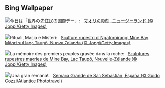 ## Bing Wallpaper
![](https://www.bing.com/th?id=OHR.MaoriRock_JA-JP1260630406_UHD.jpg&w=1000)今日は「世界の先住民の国際デー」:&nbsp;&ensp;[マオリの彫刻, ニュージーランド (© Joppi/Getty Images)](https://www.bing.com/th?id=OHR.MaoriRock_JA-JP1260630406_UHD.jpg)
<br><br/>
![](https://www.bing.com/th?id=OHR.MaoriRock_IT-IT5330765111_UHD.jpg&w=1000)Rituali, Magia e Misteri:&nbsp;&ensp;[Sculture rupestri di Ngātoroirangi Mine Bay Māori sul lago Taupō, Nuova Zelanda (© Joppi/Getty Images)](https://www.bing.com/th?id=OHR.MaoriRock_IT-IT5330765111_UHD.jpg)
<br><br/>
![](https://www.bing.com/th?id=OHR.MaoriRock_FR-FR6352219710_UHD.jpg&w=1000)La mémoire des premiers peuples gravée dans la roche:&nbsp;&ensp;[Sculptures rupestres maories de Mine Bay, Lac Taupō, Nouvelle-Zélande (© Joppi/Getty Images)](https://www.bing.com/th?id=OHR.MaoriRock_FR-FR6352219710_UHD.jpg)
<br><br/>
![](https://www.bing.com/th?id=OHR.SanSebastianBigWeek_ES-ES3382774844_UHD.jpg&w=1000)¡Una gran semana!:&nbsp;&ensp;[Semana Grande de San Sebastián, España (© Guido Cozzi/Atlantide Phototravel)](https://www.bing.com/th?id=OHR.SanSebastianBigWeek_ES-ES3382774844_UHD.jpg)
<br><br/>
